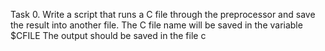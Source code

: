 Task 0. Write a script that runs a C file through the preprocessor and save the result into another file.
        The C file name will be saved in the variable $CFILE
        The output should be saved in the file c
